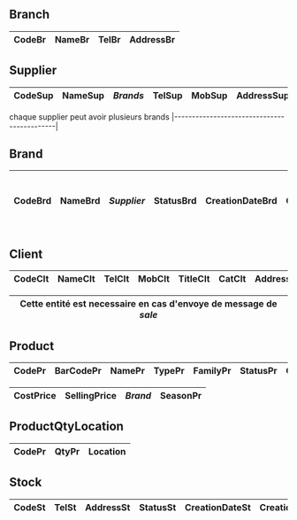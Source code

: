 ## Branch
CodeBr | NameBr	| TelBr	| AddressBr |
-------|------- |-------|-----------|

## Supplier
CodeSup | NameSup | ***Brands*** | TelSup | MobSup     | AddressSup | EmailSup | StatusSup | CreationDateSup | CreationUserSup |
--------| --------| -------------| -------| ---------- | ---------- | -------- | --------- | --------------- | --------------  |

 chaque supplier peut avoir plusieurs brands 
|--------------------------------------------|

## Brand
CodeBrd | NameBrd | ***Supplier*** | StatusBrd | CreationDateBrd | CreationUserBrd |chaque Brand concerne un seul supplier  |
--------|---------|----------------|---------  | --------------- | --------------  |----------------------------------------|

## Client
CodeClt | NameClt | TelClt | MobClt   |TitleClt | CatClt     | AddressClt | EmailClt | StatusClt | CreationDateClt | CreationUserClt | 
--------|---------|--------| -------- | ------  | ---------- | ---------- | -------- | --------- | --------------- | --------------- |

| Cette entité est necessaire en cas d'envoye de message de ***sale*** |
| -------------------------------------------------------------------  |



## Product
CodePr | BarCodePr | NamePr | TypePr | FamilyPr |  StatusPr  | CreationDatePr  | CreationUserPr  | 
-------|-----------|--------|--------|----------|---------   | --------------- | --------------- |

CostPrice     | SellingPrice | ***Brand*** | SeasonPr  | 
--------------|--------------|-------------|--------   |

## ProductQtyLocation
CodePr | QtyPr | Location |
------ | ----- | -------- |

## Stock
CodeSt | TelSt | AddressSt | StatusSt  | CreationDateSt  | CreationUserSt|
-------|-------|-----------|  -------- | --------------- | --------------|
